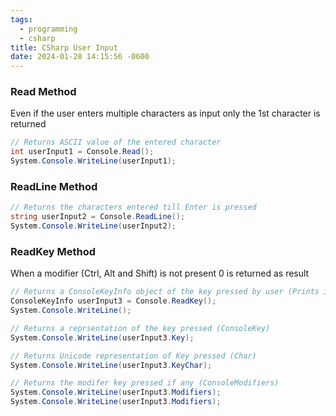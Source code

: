 ```yaml
---
tags:
  - programming
  - csharp
title: CSharp User Input
date: 2024-01-28 14:15:56 -0600
---
```


### Read Method

Even if the user enters multiple characters as input only the 1st character is returned

````csharp
// Returns ASCII value of the entered character
int userInput1 = Console.Read();
System.Console.WriteLine(userInput1);
````

### ReadLine Method

````csharp
// Returns the characters entered till Enter is pressed
string userInput2 = Console.ReadLine();
System.Console.WriteLine(userInput2);
````

### ReadKey Method

When a modifier (Ctrl, Alt and Shift) is not present 0 is returned as result

````csharp
// Returns a ConsoleKeyInfo object of the key pressed by user (Prints it automatically)
ConsoleKeyInfo userInput3 = Console.ReadKey();
System.Console.WriteLine();

// Returns a reprsentation of the key pressed (ConsoleKey)
System.Console.WriteLine(userInput3.Key);

// Returns Unicode representation of Key pressed (Char)
System.Console.WriteLine(userInput3.KeyChar);

// Returns the modifer key pressed if any (ConsoleModifiers)
System.Console.WriteLine(userInput3.Modifiers);
System.Console.WriteLine(userInput3.Modifiers);
````

